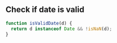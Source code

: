 ## Check if date is valid
```js
function isValidDate(d) {
  return d instanceof Date && !isNaN(d);
}
```
